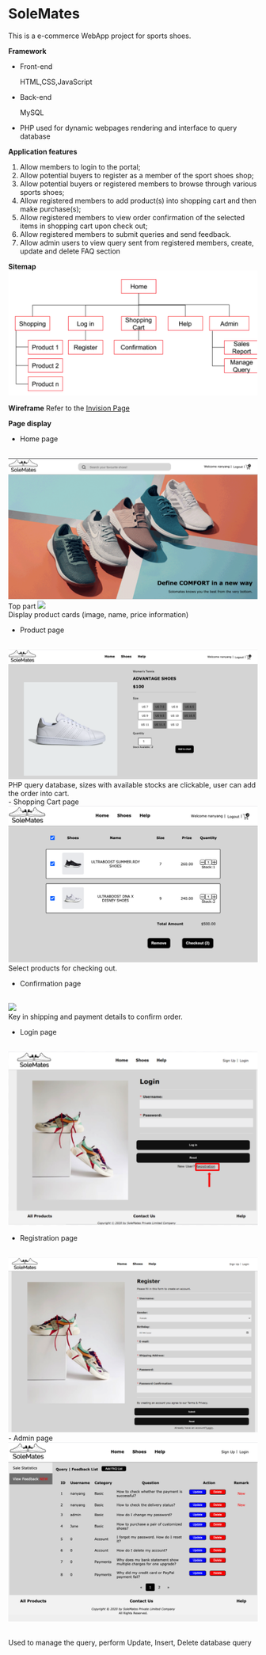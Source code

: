 # SoleMates


This is a e-commerce WebApp project for sports shoes.

**Framework**

- Front-end

    HTML,CSS,JavaScript

- Back-end

    MySQL

- PHP used for dynamic webpages rendering and interface to query database


**Application features**

1. Allow members to login to the portal;
2. Allow potential buyers to register as a member of the sport shoes shop;
3. Allow potential buyers or registered members to browse through various sports shoes;
4. Allow registered members to add product(s) into shopping cart and then make purchase(s);
5. Allow registered members to view order confirmation of the selected items in shopping cart upon check out;
6. Allow registered members to submit queries and send feedback.
7. Allow admin users to view query sent from registered members, create, update and delete FAQ section

**Sitemap**
<br>
<img src="./images/sitemap.png">

**Wireframe**
Refer to the [Invision Page](https://jimmy928086.invisionapp.com/freehand/WebApp2-Y1OQYDVGl)

**Page display**

- Home page
<br>
<img src="./images/solemate.png">
<br>Top part
<img src="./images/home_page_2.png>
 <br> Bottom part
          <br>
          
- Shopping page
<br>
 <img src="./images/catalog.png">
 <br>
 Display product cards (image, name, price information)
 
- Product page
<br>
 <img src="./images/product.png">
      <br> PHP query database, sizes with available stocks are clickable, user can add the order into cart.
      <br>
- Shopping Cart page
<br>
 <img src="./images/Shoppingcart.png">
 <br> Select products for checking out.
 <br>
                         
- Confirmation page

<br>
 <img src="./images/confirmation.png">
 <br> Key in shipping and payment details to confirm order.
 <br>
      
- Login page
<br>
 <img src="./images/login.png">
 <br>


- Registration page
<br>
 <img src="./images/registration.png">

<br>
- Admin page
<br>
 <img src="./images/feedback.png">

<br>Used to manage the query, perform Update, Insert, Delete database query<br>

